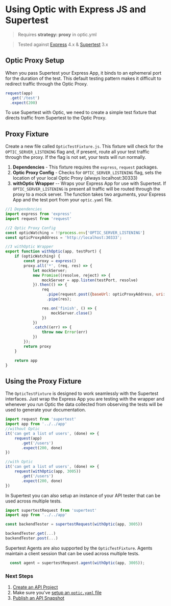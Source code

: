 # Using Optic with Express JS and Supertest

> Requires **strategy: proxy** in optic.yml

> Tested against [Express](https://expressjs.com/) 4.x & [Supertest](https://github.com/visionmedia/supertest#readme) 3.x

## Optic Proxy Setup
When you pass Supertest your Express App, it binds to an ephemeral port for the duration of the test. This default testing pattern makes it difficult to redirect traffic through the Optic Proxy. 
```javascript
request(app)
  .get('/test')
  .expect(200)
```

To use Supertest with Optic, we need to create a simple test fixture that directs traffic from Supertest to the Optic Proxy. 

## Proxy Fixture
Create a new file called `OpticTestFixture.js`. This fixture will check for the `OPTIC_SERVER_LISTENING` flag and, if present, route all your test traffic through the proxy. If the flag is not set, your tests will run normally.

1. **Dependencies** - This fixture requires the `express`, `request` packages.
2. **Optic Proxy Config** - Checks for `OPTIC_SERVER_LISTENING` flag, sets the location of your local Optic Proxy (always localhost:30333)
3. **withOptic Wrapper** -- Wraps your Express App for use with Supertest. If `OPTIC_SERVER_LISTENING` is present all traffic will be routed through the proxy to a mock server. The function takes two arguments, your Express App and the test port from your `optic.yaml` file. 

```javascript
//1 Dependencies 
import express from 'express'
import request from 'request'

//2 Optic Proxy Config
const opticWatching = !!process.env['OPTIC_SERVER_LISTENING']
const opticProxyAddress = 'http://localhost:30333';

//3 withOptic Wrapper
export function withOptic(app, testPort) {
	if (opticWatching) {
		const proxy = express()
		proxy.all('*', (req, res) => {
			let mockServer;
			new Promise((resolve, reject) => {
				mockServer = app.listen(testPort, resolve)
			}).then(() => {
				req
				  .pipe(request.post({baseUrl: opticProxyAddress, uri: req.url}))
				  .pipe(res);

				res.on('finish', () => {
					mockServer.close()
				})
			})
			.catch((err) => {
				throw new Error(err)
			})
		});
		return proxy
	}

	return app
}
```

## Using the Proxy Fixture
The `OpticTestFixture` is designed to work seamlessly with the Supertest interfaces. Just wrap the Express App you are testing with the wrapper and whenever you run Optic the data collected from observing the tests will be used to generate your documentation. 

```javascript
import request from 'supertest'
import app from '../../app'
//without Optic
it('can get a list of users', (done) => {
    request(app)
       .get('/users')
       .expect(200, done)  
})

//with Optic
it('can get a list of users', (done) => {
    request(withOptic(app, 3005))
       .get('/users')
       .expect(200, done)  
})
```

In Supertest you can also setup an instance of your API tester that can be used across multiple tests. 
```javascript
import supertestRequest from 'supertest'
import app from '../../app'

const backendTester = supertestRequest(withOptic(app, 3005))

backendTester.get(...)
backendTester.post(...)
``` 
  
Supertest Agents are also supported by the `OpticTestFixture`. Agents maintain a client session that can be used across multiple tests.  
```javascript
  const agent = supertestRequest.agent(withOptic(app, 3005));
```  

### Next Steps
1. [Create an API Project](setup/adding-apis.md)
2. Make sure you've [setup an `optic.yaml` file](setup/project-setup.md)
3. [Publish an API Snapshot](setup/publishing-snapshots.md)
